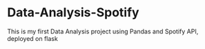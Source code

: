 # Data-Analysis-Spotify
This is my first Data Analysis project using Pandas and Spotify API, deployed on flask
